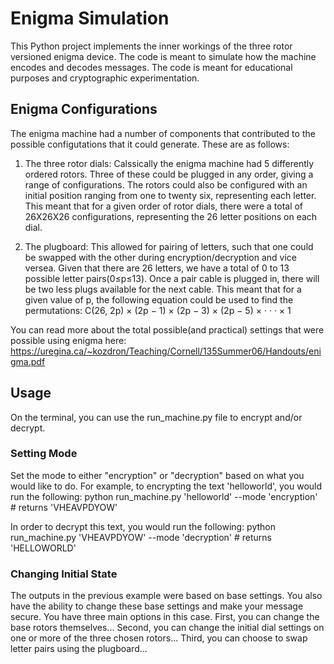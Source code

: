 # Enigma Simulation
This Python project implements the inner workings of the three rotor versioned enigma device. The code is meant to simulate how the machine encodes and decodes messages. The code is meant for educational purposes and cryptographic experimentation.

## Enigma Configurations
The enigma machine had a number of components that contributed to the possible configutations that it could generate. These are as follows:

1. The three rotor dials: Calssically the enigma machine had 5 differently ordered rotors. Three of these could be plugged in any order, giving a range of configurations. The rotors could also be configured with an initial position ranging from one to twenty six, representing each letter. This meant that for a given order of rotor dials, there were a total of 26X26X26 configurations, representing the 26 letter positions on each dial. 

2. The plugboard: This allowed for pairing of letters, such that one could be swapped with the other during encryption/decryption and vice versea. Given that there are 26 letters, we have a total of 0 to 13 possible letter pairs(0≤p≤13). Once a pair cable is plugged in, there will be two less plugs available for the next cable. This meant that for a given value of p, the following equation could be used to find the permutations: 
C(26, 2p) × (2p − 1) × (2p − 3) × (2p − 5) × · · · × 1

You can read more about the total possible(and practical) settings that were possible using enigma here: 
https://uregina.ca/~kozdron/Teaching/Cornell/135Summer06/Handouts/enigma.pdf

## Usage
On the terminal, you can use the run_machine.py file to encrypt and/or decrypt.

### Setting Mode
Set the mode to either "encryption" or "decryption" based on what you would like to do. For example, to encrypting the text 'helloworld', you would run the following:
python run_machine.py 'helloworld' --mode 'encryption'  # returns 'VHEAVPDYOW'

In order to decrypt this text, you would run the following:
python run_machine.py 'VHEAVPDYOW' --mode 'decryption'  # returns 'HELLOWORLD'

### Changing Initial State
The outputs in the previous example were based on base settings. You also have the ability to change these base settings and make your message secure. You have three main options in this case.
First, you can change the base rotors themselves...
Second, you can change the initial dial settings on one or more of the three chosen rotors...
Third, you can choose to swap letter pairs using the plugboard...

